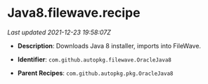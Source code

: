 # Java8.filewave.recipe

_Last updated 2021-12-23 19:58:07Z_

- **Description**: Downloads Java 8 installer, imports into FileWave.

- **Identifier**: `com.github.autopkg.filewave.OracleJava8`

- **Parent Recipes**: `com.github.autopkg.pkg.OracleJava8`